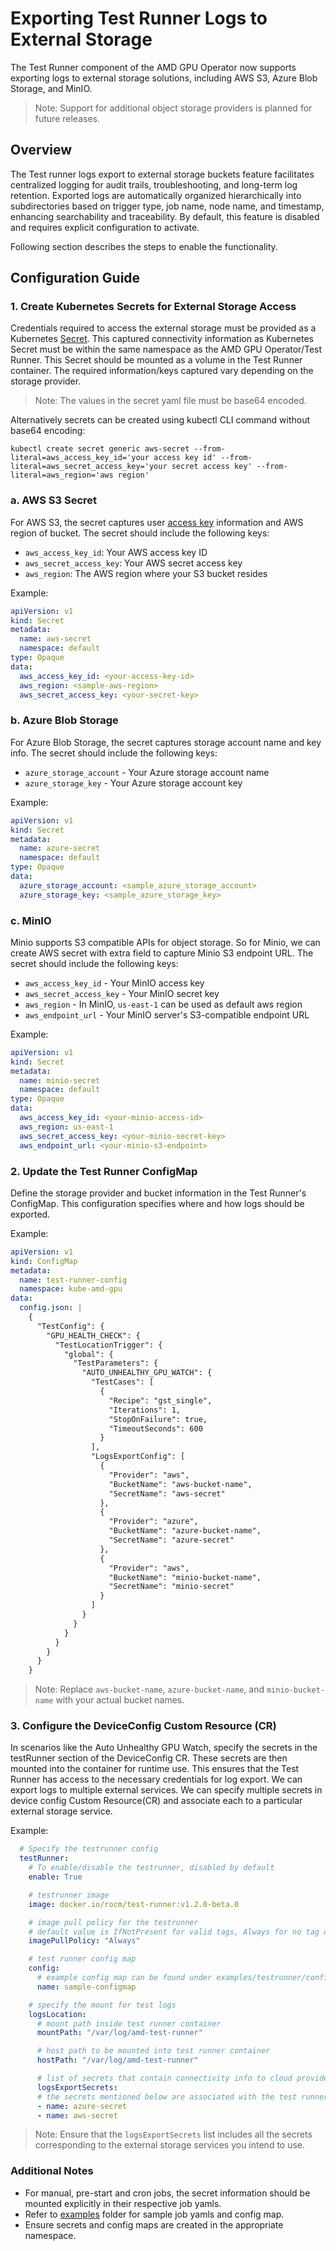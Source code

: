 # Exporting Test Runner Logs to External Storage

The Test Runner component of the AMD GPU Operator now supports exporting logs to external storage solutions, including AWS S3, Azure Blob Storage, and MinIO.

> Note: Support for additional object storage providers is planned for future releases.

## Overview

The Test runner logs export to external storage buckets feature facilitates centralized logging for audit trails, troubleshooting, and long-term log retention. Exported logs are automatically organized hierarchically into subdirectories based on trigger type, job name, node name, and timestamp, enhancing searchability and traceability.
By default, this feature is disabled and requires explicit configuration to activate.

Following section describes the steps to enable the functionality.

## Configuration Guide

### 1. Create Kubernetes Secrets for External Storage Access

Credentials required to access the external storage must be provided as a Kubernetes [Secret](https://kubernetes.io/docs/concepts/configuration/secret). This captured connectivity information as Kubernetes Secret must be within the same namespace as the AMD GPU Operator/Test Runner. This Secret should be mounted as a volume in the Test Runner container. The required information/keys captured vary depending on the storage provider.

> Note: The values in the secret yaml file must be base64 encoded. 

Alternatively secrets can be created using kubectl CLI command without base64 encoding:

`kubectl create secret generic aws-secret --from-literal=aws_access_key_id='your access key id' --from-literal=aws_secret_access_key='your secret access key' --from-literal=aws_region='aws region'`

### a. AWS S3 Secret

For AWS S3, the secret captures user [access key](https://aws.amazon.com/blogs/security/wheres-my-secret-access-key) information and AWS region of bucket.
The secret should include the following keys:​
- `aws_access_key_id`: Your AWS access key ID​
- `aws_secret_access_key`: Your AWS secret access key​
- `aws_region`: The AWS region where your S3 bucket resides

Example:
```yaml
apiVersion: v1
kind: Secret
metadata:
  name: aws-secret
  namespace: default
type: Opaque
data:
  aws_access_key_id: <your-access-key-id>
  aws_region: <sample-aws-region>
  aws_secret_access_key: <your-secret-key>
```

### b. Azure Blob Storage

For Azure Blob Storage, the secret captures storage account name and key info.
The secret should include the following keys:​
- `azure_storage_account` - Your Azure storage account name
- `azure_storage_key` - Your Azure storage account key

Example:
```yaml
apiVersion: v1
kind: Secret
metadata:
  name: azure-secret
  namespace: default
type: Opaque
data:
  azure_storage_account: <sample_azure_storage_account>
  azure_storage_key: <sample_azure_storage_key>
```

### c. MinIO

Minio supports S3 compatible APIs for object storage. So for Minio, we can create AWS secret with extra field to capture Minio S3 endpoint URL.
The secret should include the following keys:​
- `aws_access_key_id` - Your MinIO access key
- `aws_secret_access_key` - Your MinIO secret key
- `aws_region` - In MinIO, `us-east-1` can be used as default aws region
- `aws_endpoint_url` - Your MinIO server's S3-compatible endpoint URL

Example:
```yaml
apiVersion: v1
kind: Secret
metadata:
  name: minio-secret
  namespace: default
type: Opaque
data:
  aws_access_key_id: <your-minio-access-id>
  aws_region: us-east-1
  aws_secret_access_key: <your-minio-secret-key>
  aws_endpoint_url: <your-minio-s3-endpoint>
```

### 2. Update the Test Runner ConfigMap

Define the storage provider and bucket information in the Test Runner's ConfigMap. This configuration specifies where and how logs should be exported.

Example:
```yaml
apiVersion: v1
kind: ConfigMap
metadata:
  name: test-runner-config
  namespace: kube-amd-gpu
data:
  config.json: |
    {
      "TestConfig": {
        "GPU_HEALTH_CHECK": {
          "TestLocationTrigger": {
            "global": {
              "TestParameters": {
                "AUTO_UNHEALTHY_GPU_WATCH": {
                  "TestCases": [
                    {
                      "Recipe": "gst_single",
                      "Iterations": 1,
                      "StopOnFailure": true,
                      "TimeoutSeconds": 600
                    }
                  ],
                  "LogsExportConfig": [
                    {
                      "Provider": "aws",
                      "BucketName": "aws-bucket-name",
                      "SecretName": "aws-secret"
                    },
                    {
                      "Provider": "azure",
                      "BucketName": "azure-bucket-name",
                      "SecretName": "azure-secret"
                    },
                    {
                      "Provider": "aws",
                      "BucketName": "minio-bucket-name",
                      "SecretName": "minio-secret"
                    }
                  ]
                }
              }
            }
          }
        }
      }
    }
```

> Note: Replace `aws-bucket-name`, `azure-bucket-name`, and `minio-bucket-name` with your actual bucket names.

### 3. Configure the DeviceConfig Custom Resource (CR)

In scenarios like the Auto Unhealthy GPU Watch, specify the secrets in the testRunner section of the DeviceConfig CR. These secrets are then mounted into the container for runtime use. This ensures that the Test Runner has access to the necessary credentials for log export.
We can export logs to multiple external services. We can specify multiple secrets in device config Custom Resource(CR) and associate each to a particular external storage service.

Example:
```yaml
  # Specify the testrunner config
  testRunner:
    # To enable/disable the testrunner, disabled by default
    enable: True

    # testrunner image
    image: docker.io/rocm/test-runner:v1.2.0-beta.0

    # image pull policy for the testrunner
    # default value is IfNotPresent for valid tags, Always for no tag or "latest" tag
    imagePullPolicy: "Always"

    # test runner config map
    config:
      # example config map can be found under examples/testrunner/configmap.json
      name: sample-configmap

    # specify the mount for test logs
    logsLocation:
      # mount path inside test runner container
      mountPath: "/var/log/amd-test-runner"

      # host path to be mounted into test runner container
      hostPath: "/var/log/amd-test-runner"

      # list of secrets that contain connectivity info to cloud providers
      logsExportSecrets:
      # the secrets mentioned below are associated with the test runner via config map. Refer examples/testrunner/configmap.json
      - name: azure-secret
      - name: aws-secret
```
> Note: Ensure that the `logsExportSecrets` list includes all the secrets corresponding to the external storage services you intend to use.

### Additional Notes

- For manual, pre-start and cron jobs, the secret information should be mounted explicitly in their respective job yamls.
- Refer to [examples](https://github.com/ROCm/gpu-operator/tree/main/example/testrunner) folder for sample job yamls and config map.
- Ensure secrets and config maps are created in the appropriate namespace.
